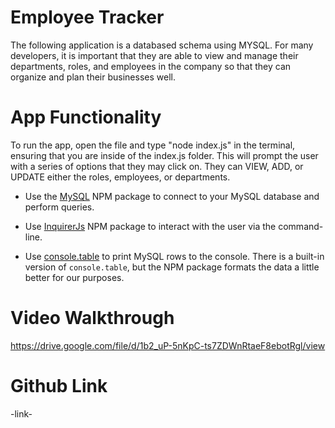 # Employee Tracker
The following application is a databased schema using MYSQL. For many developers, it is important that they are able to view and manage their departments, roles, and employees in the company so that they can organize and plan their businesses well.

# App Functionality
To run the app, open the file and type "node index.js" in the terminal, ensuring that you are inside of the index.js folder. This will prompt the user with a series of options that they may click on. They can VIEW, ADD, or UPDATE either the roles, employees, or departments. 

* Use the [MySQL](https://www.npmjs.com/package/mysql) NPM package to connect to your MySQL database and perform queries.

* Use [InquirerJs](https://www.npmjs.com/package/inquirer/v/0.2.3) NPM package to interact with the user via the command-line.

* Use [console.table](https://www.npmjs.com/package/console.table) to print MySQL rows to the console. There is a built-in version of `console.table`, but the NPM package formats the data a little better for our purposes.

# Video Walkthrough

https://drive.google.com/file/d/1b2_uP-5nKpC-ts7ZDWnRtaeF8ebotRgl/view

# Github Link
-link-